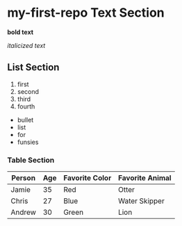 # my-first-repo Text Section
 
 **bold text**
 
 _italicized text_

## List Section

1. first
1. second
1. third
1. fourth


* bullet
* list
* for
* funsies

### Table Section

| Person | Age | Favorite Color | Favorite Animal |
|--------|-----|----------------|-----------------|
| Jamie  | 35  | Red            | Otter           |
| Chris  | 27  | Blue           | Water Skipper   |
| Andrew | 30  | Green          | Lion            |